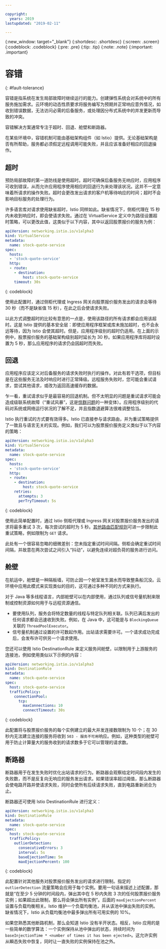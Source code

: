 ```yaml
---

copyright:
  years: 2019
lastupdated: "2019-02-11"

---
```


{:new_window: target="_blank"}
{:shortdesc: .shortdesc}
{:screen: .screen}
{:codeblock: .codeblock}
{:pre: .pre}
{:tip: .tip}
{:note: .note}
{:important: .important}

# 容错
{: #fault-tolerance}

容错是指系统在发生局部故障时继续运行的能力。创建弹性系统会对系统中的所有服务施加需求。云环境的动态性质要求将服务编写为预期并正常响应意外情况，如收到错误数据，无法访问必需的后备服务，或处理因分布式系统中的并发更新而导致的冲突。 

容错解决方案通常专注于超时、回退、舱壁和断路器。

在某些环境中，容错机制可能由基础架构组件（如 Istio）提供。无论基础架构是否有所帮助，服务都必须假定远程调用可能失败，并且应该准备好相应的回退操作。

## 超时

预防局部故障的第一道防线是使用超时。超时可确保后备服务无响应时，应用程序可收到错误，从而允许应用程序使用相应的回退行为来处理该状况。这并不一定意味着所请求的操作失败。超时会更改发出请求的客户机等待响应的时间；超时不会影响目标服务的处理行为。

许多语言库对请求使用缺省超时，Istio 同样如此。缺省情况下，侧柜代理在 15 秒内未收到响应时，即会使请求失败。通过在 VirtualService 定义中为路径设置超时策略，可以更改此值，这类似于以下内容，其中以返回股票报价的服务为例：

```yaml
apiVersion: networking.istio.io/v1alpha3
kind: VirtualService
metadata:
  name: stock-quote-service
spec:
  hosts:
  - 'stock-quote-service'
  http:
  - route:
    - destination:
        host: stock-quote-service
    timeout: 30s
```
{: codeblock}

使用此配置时，通过侧柜代理或 Ingress 网关向股票报价服务发出的请求会等待 30 秒（而不是缺省值 15 秒），在此之后会使请求失败。

以此方式调整超时的比较有意思的一点是，使用该路径的所有请求都会应用该超时。这是 Istio 提供的基本安全层：即使应用程序框架或库未施加超时，也不会永远等待，因为 Istio 会使其超时。但是，应用程序级别的超时仍适用。在上面的示例中，股票报价服务的基础架构级别超时延长为 30 秒。如果应用程序库将超时设置为 5 秒，那么应用程序的请求仍会因超时而失败。

## 回退

应用程序应该定义对后备服务的请求失败时执行的操作。对此有若干选项，但目标是在这些服务无法及时响应时进行正常降级。远程服务失败时，您可能会重试请求，尝试其他请求，或改为返回高速缓存的数据。

乍一看，重试请求似乎是最容易的回退机制。但不太明显的问题是重试请求可能会造成级联系统故障（“重试风暴”，这是[惊群问题](https://en.wikipedia.org/wiki/Thundering_herd_problem)的一种变体）。应用程序级别的代码对系统或网络运行状况的了解不足，并且指数退避算法很难调整恰当。

Istio 执行重试的方式要有效得多。Istio 已直接参与请求路由，并为重试策略提供了一致且与语言无关的实现。例如，我们可以为股票报价服务定义类似于以下内容的策略：

```yaml
apiVersion: networking.istio.io/v1alpha3
kind: VirtualService
metadata:
  name: stock-quote-service
spec:
  hosts:
  - 'stock-quote-service'
  http:
  - route:
    - destination:
        host: stock-quote-service
    retries:
      attempts: 3
      perTryTimeout: 5s
```
{: codeblock}

使用此简单配置时，通过 Istio 侧柜代理或 Ingress 网关对股票报价服务发出的请求将最多重试 3 次，每次尝试的超时为 5 秒。[其他路由匹配规则](https://istio.io/docs/reference/config/istio.networking.v1alpha3/#HTTPMatchRequest)可进一步限制此重试策略，例如限制为 `GET` 请求。

此处有一个很容易忽略的细微差别：您未指定重试时间间隔。侧柜会确定重试时间间隔，并故意在两次尝试之间引入“抖动”，以避免连续对超负荷的服务进行访问。

## 舱壁

在航运中，舱壁是一种隔板墙，可防止因一个舱室发生漏水而导致整条船沉没。云环境中应用此模式来实现类似的目的，这可通过多种不同的方式来执行。

对于 Java 等多线程语言，内部舱壁可以在内部使用，通过队列或信号量机制来限制或控制资源如何用于与远程资源通信。

- 要使用队列，服务会将特定数量的线程与特定队列相关联。队列已满后发出的任何请求都会迅速收到失败。例如，在 Java 中，这可能是与 `BlockingQueue` 关联的 `ThreadPoolExecutor`。
- 信号量机制通过设置的许可数起作用。出站请求需要许可。一个请求成功完成后，会发布许可供另一个请求使用。

您还可以使用 Istio DestinationRule 来定义服务间舱壁，以限制用于上游服务的连接池，例如使用类似以下示例的内容：

```yaml
apiVersion: networking.istio.io/v1alpha3
kind: DestinationRule
metadata:
  name: stock-quote-service
spec:
  host: stock-quote-service
  trafficPolicy:
    connectionPool:
      tcp:
        maxConnections: 10
        connectTimeout: 30s
```
{: codeblock}

此配置将与股票报价服务的每个实例建立的最大并发连接数限制为 10 个；在 30 秒内无法建立连接的服务将收到 `503 - 服务不可用`响应。例如，这种类型的舱壁可用于防止计算量大的服务收到的请求数多于它可以管理的请求数。

## 断路器

断路器用于在发生失败时优化出站请求的行为。断路器会观察给定时间段内发生的失败数，而不是反复向无响应的服务发出请求。如果错误率超过阈值，那么断路器会使电路开路并使请求失败，同时会使所有后续请求失败，直到电路重新闭合为止。

断路器还可使用 Istio DestinationRule 进行定义：

```yaml
apiVersion: networking.istio.io/v1alpha3
kind: DestinationRule
metadata:
  name: stock-quote-service
spec:
  host: stock-quote-service
  trafficPolicy:
    outlierDetection:
      consecutiveErrors: 3
      interval: 5s
      baseEjectionTime: 5m
      maxEjectionPercent: 100
```
{: codeblock}

此配置针对其他服务对股票报价服务发出的请求进行限制。指定的 `outlierDetection` 流量策略会应用于每个实例。要用一句话来描述上述配置，那就是“在至少 5 分钟的时间段内，弹出其中在 5 秒内失败 3 次的任何股票报价服务实例；如果超出此限制，那么将会弹出所有实例”。后面的 `maxEjectionPercent` 设置与负载均衡相关。Istio 维护一个负载均衡池，并从该池中弹出失败的实例。缺省情况下，Istio 从负载均衡池中最多弹出所有可用实例的 10%。

如果您熟悉其他断路机制，那么会知道 Istio 没有半开状态。相反，Istio 应用的是一些简单的数学算法：一个实例保持从池中弹出的状态，持续时间为 `baseInjectionTime * <number of times it has been ejected>`。这允许实例从瞬态失败中恢复，同时让一直失败的实例保持在池之外。

